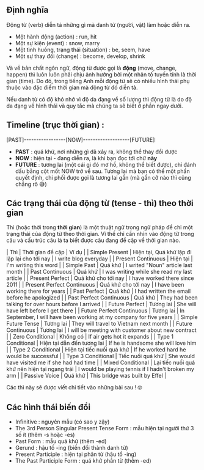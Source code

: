## Định nghĩa

Động từ (verb) diễn tả những gì mà danh từ (người, vật) làm hoặc diễn ra.

- Một hành động (action) : run, hit
- Một sự kiện (event) : snow, marry
- Một tình huống, trạng thái (situation) : be, seem, have
- Một sự thay đổi (change) : become, develop, shrink

Và về bản chất ngôn ngữ, động từ được gọi là **động** (move, change, happen) thì luôn luôn phải chịu ảnh hưởng bởi một nhân tố tuyến tính là thời gian (time). Do đó, trong tiếng Anh mỗi động từ sẽ có nhiều hình thái phụ thuộc vào đặc điểm thời gian mà động từ đó diễn tả.

Nếu danh từ có độ khó nhớ vì độ da đạng về số lượng thì động từ là do độ da đạng về hình thái và quy tắc mà chúng ta sẽ biết ở phần ngay dưới.

## Timeline (trục thời gian) :

[PAST]-----------------[NOW]-------------------[FUTURE]

- **PAST** : quá khứ, nơi những gì đã xảy ra, không thể thay đổi được
- **NOW** : hiện tại - đang diễn ra, là khi bạn đọc tới chữ **này**
- **FUTURE** : tương lai (một cái gì đó mơ hồ, không thể biết được), chỉ đánh dấu bằng cột mốt NOW trở về sau. Tương lai mà bạn có thể một phần quyết định, chi phối được gọi là tương lai gần (mà gần cỡ nào thì cũng chẳng rõ 😅)

## Các trạng thái của động từ (tense - thì) theo thời gian

Thì (hoặc thời trong **thời gian**) là một thuật ngữ trong ngữ pháp để chỉ một trạng thái của động từ theo thời gian. Vì thế chỉ cần nhìn vào động từ trong câu và cấu trúc câu là ta biết được câu đang đề cập về thời gian nào.

| Thì | Thời gian đề cập | Ví dụ |
| Simple Present | Hiện tại, Quá khứ lặp đi lặp lại cho tới nay | I write blog everyday |
| Present Continuous | Hiện tại | I'm writing this word |
| Simple Past | Quá khứ | I writed "Noun" article last month |
| Past Continuous | Quá khứ | I was writing while she read my last article |
| Present Perfect | Quá khứ cho tới nay | I have worked there since 2011 |
| Present Perfect Continuous | Quá khứ cho tới nay | I have been working there for years |
| Past Perfect | Quá khứ | I had written the email before he apologized |
| Past Perfect Continuous | Quá khứ | They had been talking for over hours before I arrived |
| Future Perfect | Tương lai | She will have left before I get there |
| Future Perfect Continuous | Tương lai | In September, I will have been working at my company for five years |
| Simple Future Tense | Tương lai | They will travel to Vietnam next month |
| Future Continuous | Tương lai | I will be meeting with customer about new contract |
| Zero Conditional | Không có | If air gets hot it expands |
| Type 1 Conditional | Hiện tại dẫn đến tương lai | If he is handsome she will love him |
| Type 2 Conditional | Hiện tại tiếc nuối quá khứ | If he worked hard he would be successful |
| Type 3 Conditional | Tiếc nuối quá khứ | She would have visited me if she had had time |
| Mixed Conditional | Lại tiếc nuối quá khứ nên hiện tại ngang trái | I would be playing tennis if I hadn't broken my arm |
| Passive Voice | Quá khứ | This bridge was built by Effel |

Các thì này sẽ được viết chi tiết vào những bài sau ! 🤓

## Các hình thái biến đổi

- Infinitive : nguyên mẫu (có sao y zậy)
- The 3rd Person Singular Present Tense Form : mẫu hiện tại người thứ 3 số ít (thêm -s hoặc -es)
- Past Form : mẫu quá khứ (thêm -ed)
- Gerund : hậu tố -ing (biến đổi thành danh từ)
- Present Participle : hiện tại phân từ (hậu tố -ing)
- The Past Participle Form : quá khứ phân từ (thêm -ed)